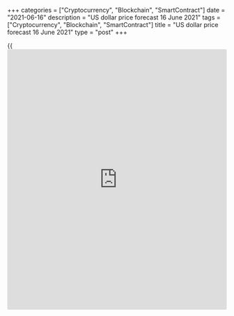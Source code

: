 +++
categories = ["Cryptocurrency", "Blockchain", "SmartContract"]
date = "2021-06-16"
description = "US dollar price forecast 16 June 2021"
tags = ["Cryptocurrency", "Blockchain", "SmartContract"]
title = "US dollar price forecast 16 June 2021"
type = "post"
+++

{{<iframe id="large-banner" src="https://www.bounty.group/#slide=5.0" width="100%" height="600" scrolling="no" style="border: 0px solid rgb(216, 221, 230); border-radius: 3px;">}}

2021-06-16

2021-06-16

Dollar is on a knife edge. Forecast as of 16.06.2021Dmitri Demidenko

The Fed's dual mandate sets a difficult task. Inflation is soaring while
the labor market is recovering slower than the economy. And this is not
the only imbalance. How does the imbalance affect the [EURUSD][1]? Let
us discuss the Forex outlook and make up a trading plan.

## US dollar fundamental forecast for today

Fed’s June meeting will be like walking on a knife edge. If the central
bank does too little, US inflation will continue accelerating. If he
does too much, the US economy will slide into a financial crisis and
recession. Investors are nervous ahead of the important event. After a
drop at the end of last week, the [EURUSD][2] is trading around the
bottom of figure 21.

According to 63% of 224 asset managers with $667 billion assets surveyed
by BofA Merrill Lynch, the Fed will signal to taper the QE in September.
However, the Federal Reserve's so-called dot plot could give a clue in
early summer. In March, 11 out of 18 FOMC officials predicted a federal
funds rate hike in 2024, but successful vaccinations and surging US GDP
increase the chance of shifting the date X to 2023.

### March forecasts for federal funds rate



 _Source_ _: Financial Times_

Fed is challenged now. If the forecast suggests an earlier start of
monetary normalization, [investor](https://www.fintechee.com/tutorial-for-forex-trading/investor-mode/)s will think that the central bank is
frightened by inflation and will resort to monetary restrictions sooner
than is currently expected. If the consensus forecast remains unchanged,
[investor](https://www.fintechee.com/tutorial-for-forex-trading/investor-mode/)s will believe that Jerome Powell and his colleagues are willing
to put up with high inflation. What should the Fed do amid significant
imbalances in the US economy? Demand is growing much faster than supply,
causing inflationary pressures. The labor market is recovering more
slowly than the GDP. Investors were also puzzled by the release of data
on retail sales and producer prices. The first indicator dipped by 1.3%,
the second - increased by 0.8%, with an average monthly increase of 0.2%
in 2017-2019.

The list of imbalances does not end there. The widening twin deficit has
been an important driver for the USD for a long time. It has been
presumed that US imports exceed domestic production. Therefore, there is
the foreign trade deficit, which should be compensated by the capital
inflows into the USA. As long as the US is the world leader in [terms](https://www.fintechee.com/terms/) of
vaccination rates and its economy is growing by leaps and bounds, this
does not pose much of a problem for the dollar. But as soon as the rest
of the world begins to catch up with the USA, as it was in 2014,
[investor](https://www.fintechee.com/tutorial-for-forex-trading/investor-mode/)s will be selling off the greenback.

### Dynamics of US twin deficit

 _Source_ _: Financial Times_

According to Goldman Sachs, the combination of the steady global
economic recovery and the Fed’s slow monetary normalization will further
weaken the US dollar. In this case, the major beneficiary will be the
euro. BofA Merrill Lynch believes that the further [EURUSD][2] trend
will depend on whether the Fed was right about the temporary nature of
the inflation surge. In the bank’s survey, 72% believe that the central
bank is correct, but what if there is a mistake? Massive closing of the
positions could trigger the crash of the stock indexes and strengthen
the dollar. Based on the forecast for the euro at $1.15 at the end of
the year, BofA Merrill Lynch believes it is a likely scenario.

### [EURUSD][2] trading plan for today

The Fed is challenged with a hard task. If the US central bank succeeds,
the [EURUSD][2] will go back above 1.22. Place your bets, ladies and
gentlemen!

* * *

P.S. Did you like my article? Share it in social networks: it will be
the best “thank you" :)

Ask me questions and comment below. I’ll be glad to answer your
questions and give necessary explanations.

 **Useful links:**

  * I recommend trying to trade with a reliable broker [here][3]. The system allows you to trade by yourself or copy successful traders from all across the globe.
  * Use my promo-code BLOG for getting deposit bonus 50% on LiteForex platform. Just enter this code in the appropriate field while [depositing][4] your trading account.
  * Telegram chat for traders: <t.me/liteforexengchat>. We are sharing the signals and trading experience
  * Telegram channel with high-quality analytics, Forex reviews, training articles, and other useful things for traders <t.me/liteforex>

## Price chart of EURUSD in real time mode

The content of this article reflects the author’s opinion and does not
necessarily reflect the official position of LiteForex. The material
published on this page is provided for informational purposes only and
should not be considered as the provision of investment advice for the
purposes of Directive 2004/39/EC.

Rate this article:

{{value}}

( {{count}} {{title}} )

   1. my.liteforex.com/trading/chart?symbol=EURUSD&returnUrl=true
   2. my.liteforex.com/trading/chart?symbol=EURUSD&returnUrl=true
   3. my.liteforex.com/?category=analysts-opinions&slug=dollar-is-on-a-knife-edge-forecast-as-of-16062021&openPopup=%2Fregistration%2Fpopup&utm_source=blog&utm_medium=article&utm_campaign=bonus
   4. my.liteforex.com/deposit/?category=analysts-opinions&slug=dollar-is-on-a-knife-edge-forecast-as-of-16062021&promo_code=BLOG&utm_source=blog&utm_medium=article&utm_campaign=bonus